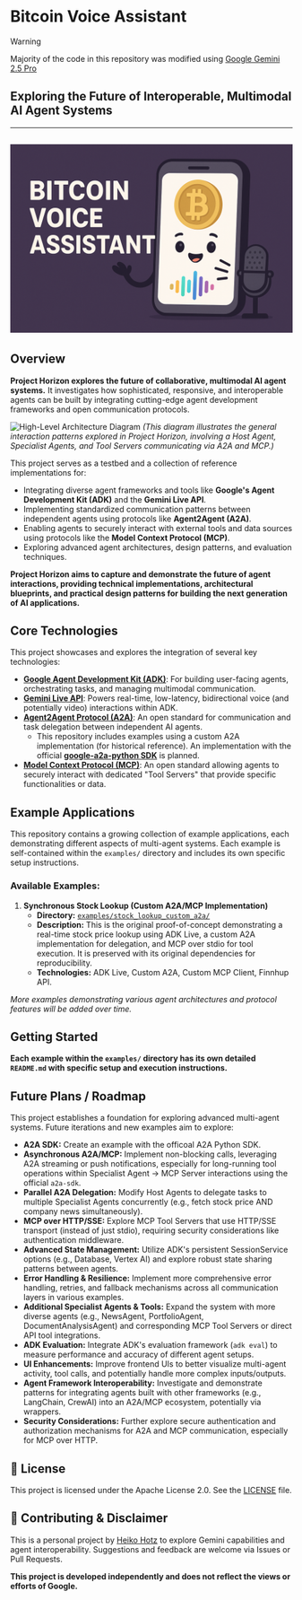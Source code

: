 # Bitcoin Voice Assistant

> [!WARNING]
> Majority of the code in this repository was modified using [Google Gemini 2.5 Pro](https://gemini.google.com)

## Exploring the Future of Interoperable, Multimodal AI Agent Systems

---
![Logo](assets/logo.png)
---

## Overview

**Project Horizon explores the future of collaborative, multimodal AI agent systems.** It investigates how sophisticated, responsive, and interoperable agents can be built by integrating cutting-edge agent development frameworks and open communication protocols.

![High-Level Architecture Diagram](assets/high-level-architecture.png)
*(This diagram illustrates the general interaction patterns explored in Project Horizon, involving a Host Agent, Specialist Agents, and Tool Servers communicating via A2A and MCP.)*

This project serves as a testbed and a collection of reference implementations for:

*   Integrating diverse agent frameworks and tools like **Google's Agent Development Kit (ADK)** and the **Gemini Live API**.
*   Implementing standardized communication patterns between independent agents using protocols like **Agent2Agent (A2A)**.
*   Enabling agents to securely interact with external tools and data sources using protocols like the **Model Context Protocol (MCP)**.
*   Exploring advanced agent architectures, design patterns, and evaluation techniques.

**Project Horizon aims to capture and demonstrate the future of agent interactions, providing technical implementations, architectural blueprints, and practical design patterns for building the next generation of AI applications.**

## Core Technologies

This project showcases and explores the integration of several key technologies:

*   **[Google Agent Development Kit (ADK)](https://google.github.io/adk-docs/)**: For building user-facing agents, orchestrating tasks, and managing multimodal communication.
*   **[Gemini Live API](https://ai.google.dev/gemini-api/docs/live)**: Powers real-time, low-latency, bidirectional voice (and potentially video) interactions within ADK.
*   **[Agent2Agent Protocol (A2A)](https://google.github.io/A2A/)**: An open standard for communication and task delegation between independent AI agents.
    *   This repository includes examples using  a custom A2A implementation (for historical reference). An implementation with the  official **[google-a2a-python SDK](https://github.com/google/a2a-python)** is planned.
*   **[Model Context Protocol (MCP)](https://modelcontextprotocol.io/)**: An open standard allowing agents to securely interact with dedicated "Tool Servers" that provide specific functionalities or data.

## Example Applications

This repository contains a growing collection of example applications, each demonstrating different aspects of multi-agent systems. Each example is self-contained within the `examples/` directory and includes its own specific setup instructions.

### Available Examples:

1.  **Synchronous Stock Lookup (Custom A2A/MCP Implementation)**
    *   **Directory:** [`examples/stock_lookup_custom_a2a/`](./examples/stock_lookup_custom_a2a/)
    *   **Description:** This is the original proof-of-concept demonstrating a real-time stock price lookup using ADK Live, a custom A2A implementation for delegation, and MCP over stdio for tool execution. It is preserved with its original dependencies for reproducibility.
    *   **Technologies:** ADK Live, Custom A2A, Custom MCP Client, Finnhup API.

*More examples demonstrating various agent architectures and protocol features will be added over time.*

## Getting Started

**Each example within the `examples/` directory has its own detailed `README.md` with specific setup and execution instructions.**

## Future Plans / Roadmap

This project establishes a foundation for exploring advanced multi-agent systems. Future iterations and new examples aim to explore:

*   **A2A SDK:** Create an example with the officoal A2A Python SDK. 
*   **Asynchronous A2A/MCP:** Implement non-blocking calls, leveraging A2A streaming or push notifications, especially for long-running tool operations within Specialist Agent -> MCP Server interactions using the official `a2a-sdk`.
*   **Parallel A2A Delegation:** Modify Host Agents to delegate tasks to multiple Specialist Agents concurrently (e.g., fetch stock price AND company news simultaneously).
*   **MCP over HTTP/SSE:** Explore MCP Tool Servers that use HTTP/SSE transport (instead of just stdio), requiring security considerations like authentication middleware.
*   **Advanced State Management:** Utilize ADK's persistent SessionService options (e.g., Database, Vertex AI) and explore robust state sharing patterns between agents.
*   **Error Handling & Resilience:** Implement more comprehensive error handling, retries, and fallback mechanisms across all communication layers in various examples.
*   **Additional Specialist Agents & Tools:** Expand the system with more diverse agents (e.g., NewsAgent, PortfolioAgent, DocumentAnalysisAgent) and corresponding MCP Tool Servers or direct API tool integrations.
*   **ADK Evaluation:** Integrate ADK's evaluation framework (`adk eval`) to measure performance and accuracy of different agent setups.
*   **UI Enhancements:** Improve frontend UIs to better visualize multi-agent activity, tool calls, and potentially handle more complex inputs/outputs.
*   **Agent Framework Interoperability:** Investigate and demonstrate patterns for integrating agents built with other frameworks (e.g., LangChain, CrewAI) into an A2A/MCP ecosystem, potentially via wrappers.
*   **Security Considerations:** Further explore secure authentication and authorization mechanisms for A2A and MCP communication, especially for MCP over HTTP.

## 📜 License

This project is licensed under the Apache License 2.0. See the [LICENSE](./LICENSE) file.

## 🤝 Contributing & Disclaimer

This is a personal project by [Heiko Hotz](https://github.com/heiko-hotz) to explore Gemini capabilities and agent interoperability. Suggestions and feedback are welcome via Issues or Pull Requests.

**This project is developed independently and does not reflect the views or efforts of Google.**
